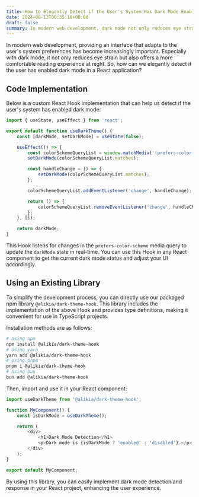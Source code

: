 ```yaml
---
title: How to Elegantly Detect if the User's System Has Dark Mode Enabled in React
date: 2024-08-13T00:35:18+08:00
draft: false
summary: In modern web development, dark mode not only reduces eye strain but also provides a more comfortable reading experience at night. So, how can we elegantly detect if the user has enabled dark mode in a React application?
---
```


In modern web development, providing an interface that adapts to the user's system preferences has become increasingly important. Especially with dark mode, it not only reduces eye strain but also offers a more comfortable reading experience at night. So, how can we elegantly detect if the user has enabled dark mode in a React application?

## Code Implementation

Below is a custom React Hook implementation that can help us detect if the user's system has enabled dark mode:

```javascript
import { useState, useEffect } from 'react';

export default function useDarkTheme() {
    const [darkMode, setDarkMode] = useState(false);

    useEffect(() => {
        const colorSchemeQueryList = window.matchMedia('(prefers-color-scheme: dark)');
        setDarkMode(colorSchemeQueryList.matches);

        const handleChange = () => {
            setDarkMode(colorSchemeQueryList.matches);
        };

        colorSchemeQueryList.addEventListener('change', handleChange);

        return () => {
            colorSchemeQueryList.removeEventListener('change', handleChange);
        };
    }, []);

    return darkMode;
}
```

This Hook listens for changes in the `prefers-color-scheme` media query to update the `darkMode` state in real-time. You can use this Hook in any React component to get the current dark mode status and adjust your UI accordingly.

## Using an Existing Library

To simplify the development process, you can directly use our packaged npm library `@alikia/dark-theme-hook`. This library includes the implementation of the above Hook and provides type definitions, making it convenient for use in TypeScript projects.

Installation methods are as follows:

```bash
# Using npm
npm install @alikia/dark-theme-hook
# Using yarn
yarn add @alikia/dark-theme-hook
# Using pnpm
pnpm i @alikia/dark-theme-hook
# Using bun
bun add @alikia/dark-theme-hook
```

Then, import and use it in your React component:

```javascript
import useDarkTheme from '@alikia/dark-theme-hook';

function MyComponent() {
    const isDarkMode = useDarkTheme();

    return (
        <div>
            <h1>Dark Mode Detection</h1>
            <p>Dark mode is {isDarkMode ? 'enabled' : 'disabled'}.</p>
        </div>
    );
}

export default MyComponent;
```

By using this library, you can easily implement dark mode detection and response in your React project, enhancing the user experience.
